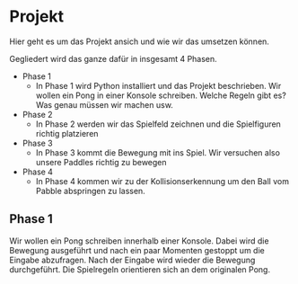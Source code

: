 # Projekt

Hier geht es um das Projekt ansich und wie wir das umsetzen können.

Gegliedert wird das ganze dafür in insgesamt 4 Phasen.

- Phase 1
  - In Phase 1 wird Python installiert und das Projekt beschrieben. Wir wollen ein Pong in einer Konsole schreiben. Welche Regeln gibt es? Was genau müssen wir machen usw.
- Phase 2
  - In Phase 2 werden wir das Spielfeld zeichnen und die Spielfiguren richtig platzieren
- Phase 3
  - In Phase 3 kommt die Bewegung mit ins Spiel. Wir versuchen also unsere Paddles richtig zu bewegen
- Phase 4
  - In Phase 4 kommen wir zu der Kollisionserkennung um den Ball vom Pabble abspringen zu lassen.

## Phase 1

Wir wollen ein Pong schreiben innerhalb einer Konsole. Dabei wird die Bewegung ausgeführt und nach ein paar Momenten gestoppt um die Eingabe abzufragen. Nach der Eingabe wird wieder die Bewegung durchgeführt.
Die Spielregeln orientieren sich an dem originalen Pong.
